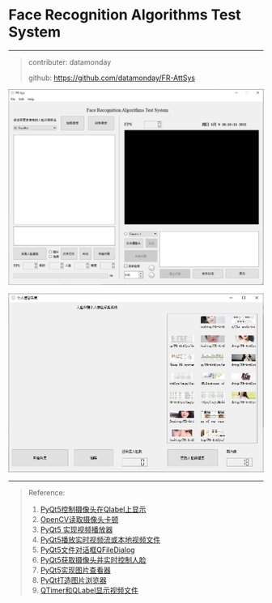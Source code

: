 # Face Recognition Algorithms Test System
---
> contributer: datamonday
>
> github: https://github.com/datamonday/FR-AttSys

![main_window](./imgs/main_window.jpg)

![info_window](./imgs/info_window.jpg)

---
> Reference:
>
> 1. [PyQt5控制摄像头在Qlabel上显示](https://www.cnblogs.com/wxt51/p/10100725.html)
> 2. [ OpenCV读取摄像头卡顿](https://blog.csdn.net/lunweiwangxi3/article/details/88556911)
> 3. [PyQt5 实现视频播放器 ](https://blog.csdn.net/u012552296/article/details/89295273)
> 4. [PyQt5播放实时视频流或本地视频文件](https://www.cnblogs.com/huluwa508/p/10320027.html)
> 5. [PyQt5文件对话框QFileDialog](https://blog.csdn.net/humanking7/article/details/80546728)
> 6. [PyQt5获取摄像头并实时控制人脸](https://zhuanlan.zhihu.com/p/77278306)
> 7. [PyQt5实现图片查看器](https://www.jb51.net/article/185115.htm)
> 8. [PyQt打造图片浏览器](https://blog.csdn.net/lingyunxianhe/article/details/95185992)
> 9. [QTimer和QLabel显示视频文件](https://www.jianshu.com/p/63f8b208662a)

